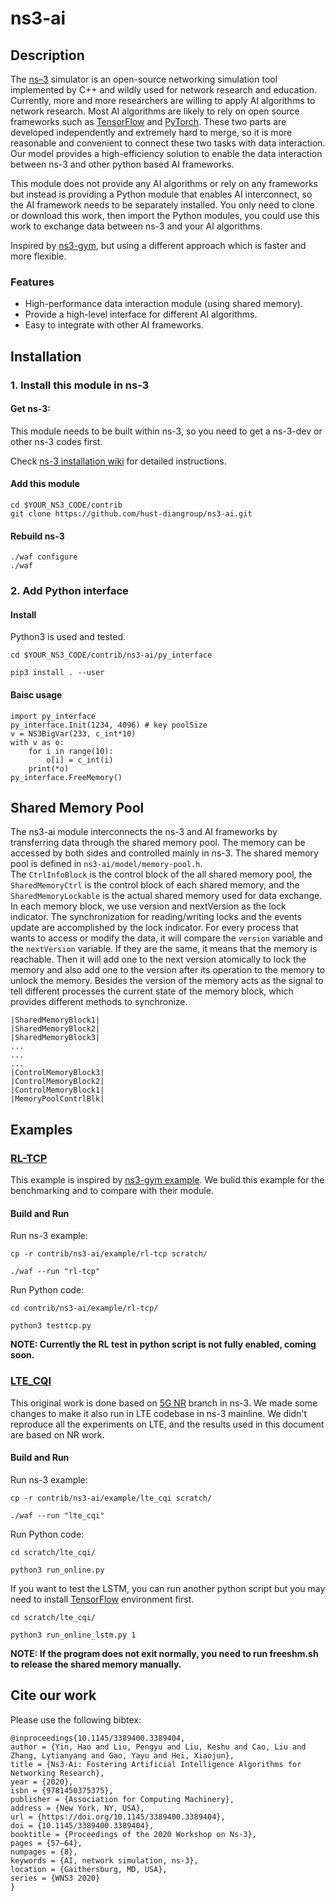 # ns3-ai

## Description
 The [ns–3](https://www.nsnam.org/) simulator is an open-source networking simulation tool implemented by C++ and wildly used for network research and education. Currently, more and more researchers are willing to apply AI algorithms to network research. Most AI algorithms are likely to rely on open source frameworks such as [TensorFlow](https://www.tensorflow.org/) and [PyTorch](https://pytorch.org/). These two parts are developed independently and extremely hard to merge, so it is more reasonable and convenient to connect these two tasks with data interaction. Our model provides a high-efficiency solution to enable the data interaction between ns-3 and other python based AI frameworks.

 This module does not provide any AI algorithms or rely on any frameworks but instead is providing a Python module that enables AI interconnect, so the AI framework needs to be separately installed. You only need to clone or download this work, then import the Python modules, you could use this work to exchange data between ns-3 and your AI algorithms.


 Inspired by [ns3-gym](https://github.com/tkn-tub/ns3-gym), but using a different approach which is faster and more flexible.

### Features
- High-performance data interaction module (using shared memory). 
- Provide a high-level interface for different AI algorithms.
- Easy to integrate with other AI frameworks.


## Installation
### 1. Install this module in ns-3
#### Get ns-3:  
This module needs to be built within ns-3, so you need to get a ns-3-dev or other ns-3 codes first.

Check [ns-3 installation wiki](https://www.nsnam.org/wiki/Installation) for detailed instructions.

#### Add this module
```
cd $YOUR_NS3_CODE/contrib
git clone https://github.com/hust-diangroup/ns3-ai.git
```

#### Rebuild ns-3
```
./waf configure
./waf
```

### 2. Add Python interface

#### Install
Python3 is used and tested.

```
cd $YOUR_NS3_CODE/contrib/ns3-ai/py_interface

pip3 install . --user
```

#### Baisc usage
```
import py_interface
py_interface.Init(1234, 4096) # key poolSize
v = NS3BigVar(233, c_int*10)
with v as o:
    for i in range(10):
        o[i] = c_int(i)
    print(*o)
py_interface.FreeMemory()
```
## Shared Memory Pool
The ns3-ai module interconnects the ns-3 and AI frameworks by transferring data through the shared memory pool. The memory can be accessed by both sides and controlled mainly in ns-3. The shared memory pool is defined in `ns3-ai/model/memory-pool.h`.  
The `CtrlInfoBlock` is the control block of the all shared memory pool, the `SharedMemoryCtrl` is the control block of each shared memory, and the `SharedMemoryLockable` is the actual shared memory used for data exchange. In each memory block, we use version and nextVersion as the lock indicator. The synchronization for reading/writing locks and the events update are accomplished by the lock indicator. For every process that wants to access or modify the data, it will compare the `version` variable and the `nextVersion` variable. If they are the same, it means that the memory is reachable. Then it will add one to the next version atomically to lock the memory and also add one to the version after its operation to the memory to unlock the memory. Besides the version of the memory acts as the signal to tell different processes the current state of the memory block, which provides different methods to synchronize.
```
|SharedMemoryBlock1|
|SharedMemoryBlock2|
|SharedMemoryBlock3|
...
...
...
|ControlMemoryBlock3|
|ControlMemoryBlock2|
|ControlMemoryBlock1|
|MemoryPoolContrlBlk|
```



## Examples
### [RL-TCP](https://github.com/hust-diangroup/ns3-ai/blob/master/example/rl-tcp/RL-TCP-en.md)
This example is inspired by [ns3-gym example](https://github.com/tkn-tub/ns3-gym#rl-tcp). We bulid this example for the benchmarking and to compare with their module.

#### Build and Run
Run ns-3 example:
```
cp -r contrib/ns3-ai/example/rl-tcp scratch/

./waf --run "rl-tcp"
```
Run Python code:
```
cd contrib/ns3-ai/example/rl-tcp/

python3 testtcp.py
```
**NOTE: Currently the RL test in python script is not fully enabled, coming soon.**

### [LTE_CQI](https://github.com/hust-diangroup/ns3-ai/blob/master/example/lte_cqi/Lte_CQI.md)
This original work is done based on [5G NR](https://5g-lena.cttc.es/) branch in ns-3. We made some changes to make it also run in LTE codebase in ns-3 mainline. We didn't reproduce all the experiments on LTE, and the results used in this document are based on NR work.

#### Build and Run

Run ns-3 example:
```
cp -r contrib/ns3-ai/example/lte_cqi scratch/

./waf --run "lte_cqi"
```
Run Python code:
```
cd scratch/lte_cqi/

python3 run_online.py 
```    
If you want to test the LSTM, you can run another python script but you may need to install [TensorFlow](https://www.tensorflow.org/) environment first. 
```
cd scratch/lte_cqi/

python3 run_online_lstm.py 1
```    
**NOTE: If the program does not exit normally, you need to run freeshm.sh to release the shared memory manually.**

## Cite our work
Please use the following bibtex:
```
@inproceedings{10.1145/3389400.3389404,
author = {Yin, Hao and Liu, Pengyu and Liu, Keshu and Cao, Liu and Zhang, Lytianyang and Gao, Yayu and Hei, Xiaojun},
title = {Ns3-Ai: Fostering Artificial Intelligence Algorithms for Networking Research},
year = {2020},
isbn = {9781450375375},
publisher = {Association for Computing Machinery},
address = {New York, NY, USA},
url = {https://doi.org/10.1145/3389400.3389404},
doi = {10.1145/3389400.3389404},
booktitle = {Proceedings of the 2020 Workshop on Ns-3},
pages = {57–64},
numpages = {8},
keywords = {AI, network simulation, ns-3},
location = {Gaithersburg, MD, USA},
series = {WNS3 2020}
}
  
```
